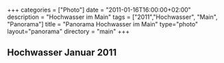 +++
categories = ["Photo"]
date = "2011-01-16T16:00:00+02:00"
description = "Hochwasser im Main"
tags = ["2011","Hochwasser", "Main", "Panorama"]
title = "Panorama Hochwasser im Main"
type="photo"
layout="panorama"
directory = "main"
+++
## Hochwasser Januar 2011